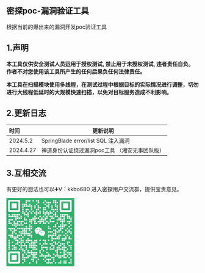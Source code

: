 ## 密探poc-漏洞验证工具

根据当前的爆出来的漏洞开发poc验证工具
## 1.声明

 **本工具仅供安全测试人员运用于授权测试, 禁止用于未授权测试, 违者责任自负。作者不对您使用该工具所产生的任何后果负任何法律责任。**

 **本工具在扫描模块使用多线程，在测试过程中根据目标的实际情况进行调整，切勿进行大线程低延时的大规模快速扫描，以免对目标服务造成不利影响。**

## 2.更新日志


| 时间      | 更新说明                                        |
| :-------- | ---------------------------------------------- |
| 2024.5.2  | SpringBlade error/list SQL 注入漏洞             |
| 2024.4.27 | 禅道身份认证绕过漏洞poc工具  （湘安无事团队版） |
## 3.互相交流

有更好的想法也可以➕V：kkbo680 进入密探用户交流群，提供宝贵意见。

![image-20240427212940956](Raadme.assets/image-20240427212940956.png)